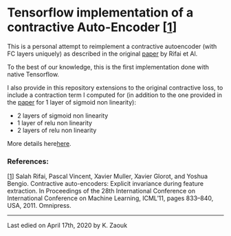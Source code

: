 # Tensorflow implementation of a contractive Auto-Encoder [[1](https://icml.cc/Conferences/2011/papers/455_icmlpaper.pdf)]

This is a personal attempt to reimplement a contractive autoencoder (with FC layers uniquely) as described in the original [paper](https://icml.cc/Conferences/2011/papers/455_icmlpaper.pdf) by Rifai et Al.

To the best of our knowledge, this is the first implementation done with native Tensorflow.

I also provide in this repository extensions to the original contractive loss, to include a contraction term I computed for (in addition to the one provided in the [paper](https://icml.cc/Conferences/2011/papers/455_icmlpaper.pdf) for 1 layer of sigmoid non linearity):
* 2 layers of sigmoid non linearity
* 1 layer of relu non linearity
* 2 layers of relu non linearity


More details here<a href='README.ipynb'>here</a>.


### References:
[[1](https://icml.cc/Conferences/2011/papers/455_icmlpaper.pdf)] Salah Rifai, Pascal Vincent, Xavier Muller, Xavier Glorot, and Yoshua Bengio. Contractive auto-encoders: Explicit invariance during feature extraction. In Proceedings of
the 28th International Conference on International Conference on Machine Learning,
ICML’11, pages 833–840, USA, 2011. Omnipress.


<hr>
Last edied on April 17th, 2020 by K. Zaouk
